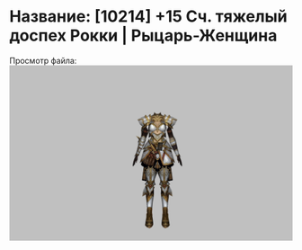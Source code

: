 # Название: [10214] +15 Сч. тяжелый доспех Рокки | Рыцарь-Женщина

Просмотр файла:
![p010032.png](p010032.png)